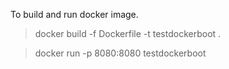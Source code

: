 To build and run docker image.
>docker build -f Dockerfile -t testdockerboot .


> docker run -p 8080:8080 testdockerboot 